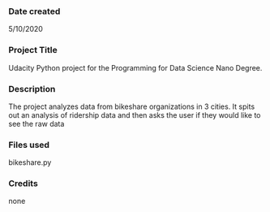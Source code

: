 ### Date created
5/10/2020

### Project Title
Udacity Python project for the Programming for Data Science Nano Degree.

### Description
The project analyzes data from bikeshare organizations in 3 cities. It spits out
an analysis of ridership data and then asks the user if they would like to see
the raw data

### Files used
bikeshare.py

### Credits
none
